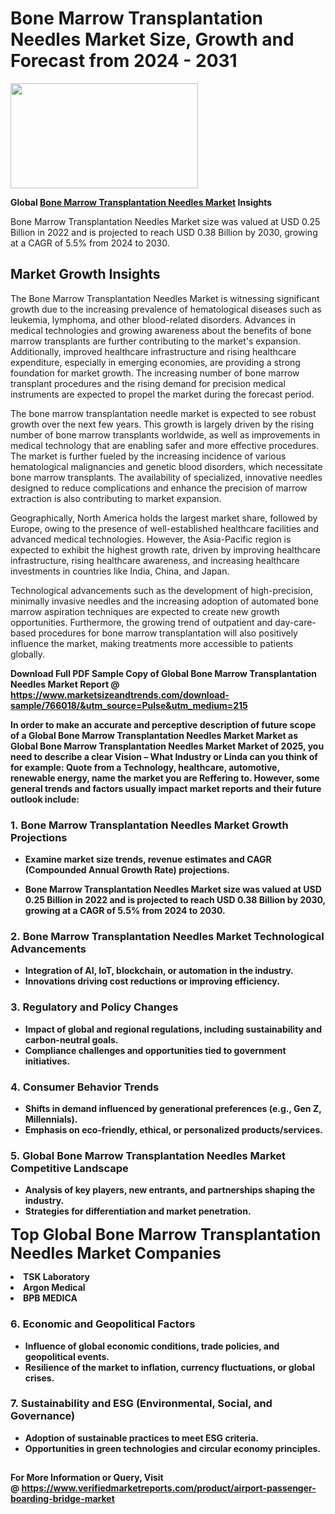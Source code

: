 <H1>Bone Marrow Transplantation Needles Market Size, Growth and Forecast from 2024 - 2031</H1><img class="aligncenter size-medium wp-image-584254" src="https://thirdeyenews.in/wp-content/uploads/2024/09/Global-Market-Research-300x168.jpeg" alt="" width="300" height="168" /><p><strong>Global&nbsp;<a href="https://www.marketsizeandtrends.com/download-sample/766018/&amp;utm_source=Pulse&amp;utm_medium=215">Bone Marrow Transplantation Needles Market</a> Insights</strong></p><p>Bone Marrow Transplantation Needles Market size was valued at USD 0.25 Billion in 2022 and is projected to reach USD 0.38 Billion by 2030, growing at a CAGR of 5.5% from 2024 to 2030.</p><p><h2>Market Growth Insights</h2> <p>The Bone Marrow Transplantation Needles Market is witnessing significant growth due to the increasing prevalence of hematological diseases such as leukemia, lymphoma, and other blood-related disorders. Advances in medical technologies and growing awareness about the benefits of bone marrow transplants are further contributing to the market's expansion. Additionally, improved healthcare infrastructure and rising healthcare expenditure, especially in emerging economies, are providing a strong foundation for market growth. The increasing number of bone marrow transplant procedures and the rising demand for precision medical instruments are expected to propel the market during the forecast period.</p> <p><strong></strong></p> <p>The bone marrow transplantation needle market is expected to see robust growth over the next few years. This growth is largely driven by the rising number of bone marrow transplants worldwide, as well as improvements in medical technology that are enabling safer and more effective procedures. The market is further fueled by the increasing incidence of various hematological malignancies and genetic blood disorders, which necessitate bone marrow transplants. The availability of specialized, innovative needles designed to reduce complications and enhance the precision of marrow extraction is also contributing to market expansion.</p> <p>Geographically, North America holds the largest market share, followed by Europe, owing to the presence of well-established healthcare facilities and advanced medical technologies. However, the Asia-Pacific region is expected to exhibit the highest growth rate, driven by improving healthcare infrastructure, rising healthcare awareness, and increasing healthcare investments in countries like India, China, and Japan.</p> <p>Technological advancements such as the development of high-precision, minimally invasive needles and the increasing adoption of automated bone marrow aspiration techniques are expected to create new growth opportunities. Furthermore, the growing trend of outpatient and day-care-based procedures for bone marrow transplantation will also positively influence the market, making treatments more accessible to patients globally.</p> <p><strong></p><p><span class=""><strong>Download Full PDF Sample Copy of Global Bone Marrow Transplantation Needles Market Report</strong> @ <a href="https://www.marketsizeandtrends.com/download-sample/766018/&amp;utm_source=Pulse&amp;utm_medium=215" target="_blank">https://www.marketsizeandtrends.com/download-sample/766018/&amp;utm_source=Pulse&amp;utm_medium=215</a></span></p><p>In order to make an accurate and perceptive description of future scope of a Global&nbsp;Bone Marrow Transplantation Needles Market Market as Global&nbsp;Bone Marrow Transplantation Needles Market Market of 2025, you need to describe a clear Vision &ndash; What Industry or Linda can you think of for example: Quote from a Technology, healthcare, automotive, renewable energy, name the market you are Reffering to. However, some general trends and factors usually impact market reports and their future outlook include:</p><h3>1.&nbsp;<strong>Bone Marrow Transplantation Needles Market Growth Projections</strong></h3><ul><li>Examine market size trends, revenue estimates and CAGR (Compounded Annual Growth Rate) projections.</li><li><p>Bone Marrow Transplantation Needles Market size was valued at USD 0.25 Billion in 2022 and is projected to reach USD 0.38 Billion by 2030, growing at a CAGR of 5.5% from 2024 to 2030.</p></li></ul><h3>2.&nbsp;<strong>Bone Marrow Transplantation Needles Market Technological Advancements</strong></h3><ul><li>Integration of AI, IoT, blockchain, or automation in the industry.</li><li>Innovations driving cost reductions or improving efficiency.</li></ul><h3>3.&nbsp;<strong>Regulatory and Policy Changes</strong></h3><ul><li>Impact of global and regional regulations, including sustainability and carbon-neutral goals.</li><li>Compliance challenges and opportunities tied to government initiatives.</li></ul><h3>4.&nbsp;<strong>Consumer Behavior Trends</strong></h3><ul><li>Shifts in demand influenced by generational preferences (e.g., Gen Z, Millennials).</li><li>Emphasis on eco-friendly, ethical, or personalized products/services.</li></ul><h3>5.&nbsp;<strong>Global Bone Marrow Transplantation Needles Market Competitive Landscape</strong></h3><ul><li>Analysis of key players, new entrants, and partnerships shaping the industry.</li><li>Strategies for differentiation and market penetration.</li></ul><p data-pm-slice="1 1 []"><span style="color: inherit; font-family: inherit; font-size: 25px;">Top Global Bone Marrow Transplantation Needles Market Companies</span></p><div class="" data-test-id=""><p><li>TSK Laboratory</li><li> Argon Medical</li><li> BPB MEDICA</li></p></div><h3>6.&nbsp;<strong>Economic and Geopolitical Factors</strong></h3><ul><li>Influence of global economic conditions, trade policies, and geopolitical events.</li><li>Resilience of the market to inflation, currency fluctuations, or global crises.</li></ul><h3>7.&nbsp;<strong>Sustainability and ESG (Environmental, Social, and Governance)</strong></h3><ul><li>Adoption of sustainable practices to meet ESG criteria.</li><li>Opportunities in green technologies and circular economy principles.</li></ul><h2><strong style="font-size: 14px;">For More Information or Query, Visit @&nbsp;</strong><a style="background-color: #ffffff; font-size: 14px;" href="https://www.marketsizeandtrends.com/report/bone-marrow-transplantation-needles-market/" target="_blank">https://www.verifiedmarketreports.com/product/airport-passenger-boarding-bridge-market</a></h2>
